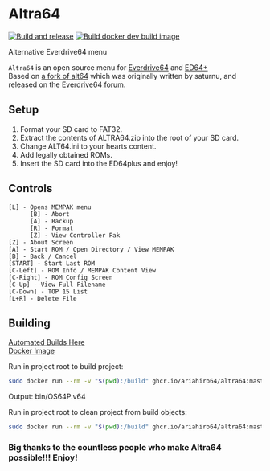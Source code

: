 # Altra64
[![Build and release](https://github.com/ariahiro64/altra64/actions/workflows/build-release.yml/badge.svg)](https://github.com/ariahiro64/altra64/actions/workflows/build-release.yml)
[![Build docker dev build image](https://github.com/ariahiro64/altra64/actions/workflows/docker-image.yml/badge.svg)](https://github.com/ariahiro64/altra64/actions/workflows/docker-image.yml)

Alternative Everdrive64 menu

`Altra64` is an open source menu for [Everdrive64](http://krikzz.com/) and [ED64+](http://ed64p.com/)<br>
Based on [a fork of alt64](https://github.com/parasyte/alt64) which was originally written by saturnu, and released on the [Everdrive64 forum](http://krikzz.com/forum/index.php?topic=816.0).

## Setup
1. Format your SD card to FAT32.
2. Extract the contents of ALTRA64.zip into the root of your SD card.
3. Change ALT64.ini to your hearts content.
4. Add legally obtained ROMs.
5. Insert the SD card into the ED64plus and enjoy!

## Controls
```
[L] - Opens MEMPAK menu
      [B] - Abort
      [A] - Backup
      [R] - Format
      [Z] - View Controller Pak
[Z] - About Screen
[A] - Start ROM / Open Directory / View MEMPAK
[B] - Back / Cancel
[START] - Start Last ROM
[C-Left] - ROM Info / MEMPAK Content View
[C-Right] - ROM Config Screen
[C-Up] - View Full Filename
[C-Down] - TOP 15 List
[L+R] - Delete File
```

## Building
[Automated Builds Here](https://github.com/bakapear/altra64/actions)<br>
[Docker Image](https://github.com/ariahiro64/altra64/pkgs/container/altra64)


Run in project root to build project:
```sh
sudo docker run --rm -v "$(pwd):/build" ghcr.io/ariahiro64/altra64:master make
```
Output: bin/OS64P.v64

Run in project root to clean project from build objects:
```sh
sudo docker run --rm -v "$(pwd):/build" ghcr.io/ariahiro64/altra64:master make clean
```

### Big thanks to the countless people who make Altra64 possible!!! Enjoy!
